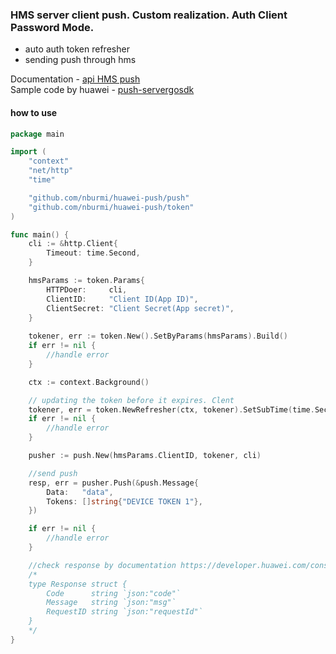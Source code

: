 ### HMS server client push. Custom realization. Auth Client Password Mode.

- auto auth token refresher 
- sending push through hms

Documentation - [api HMS push](https://developer.huawei.com/consumer/en/doc/development/HMS-References/push-sendapi)</br>
Sample code by huawei - [push-servergosdk](https://developer.huawei.com/consumer/en/doc/development/HMS-Examples/push-servergosdk) 

#### how to use
```go
package main

import (
	"context"
	"net/http"
	"time"

	"github.com/nburmi/huawei-push/push"
	"github.com/nburmi/huawei-push/token"
)

func main() {
	cli := &http.Client{
		Timeout: time.Second,
	}

	hmsParams := token.Params{
		HTTPDoer:     cli,
		ClientID:     "Client ID(App ID)",
		ClientSecret: "Client Secret(App secret)",
	}
	
	tokener, err := token.New().SetByParams(hmsParams).Build()
	if err != nil {
		//handle error
	}

	ctx := context.Background()

	// updating the token before it expires. Clent
	tokener, err = token.NewRefresher(ctx, tokener).SetSubTime(time.Second * 5).Build()
	if err != nil {
		//handle error
	}

	pusher := push.New(hmsParams.ClientID, tokener, cli)

	//send push
	resp, err = pusher.Push(&push.Message{
		Data:   "data",
		Tokens: []string{"DEVICE TOKEN 1"},
	})

	if err != nil {
		//handle error
	}

	//check response by documentation https://developer.huawei.com/consumer/en/doc/development/HMS-References/push-sendapi
	/*
	type Response struct {
		Code      string `json:"code"`
		Message   string `json:"msg"`
		RequestID string `json:"requestId"`
	}
	*/
}

```

